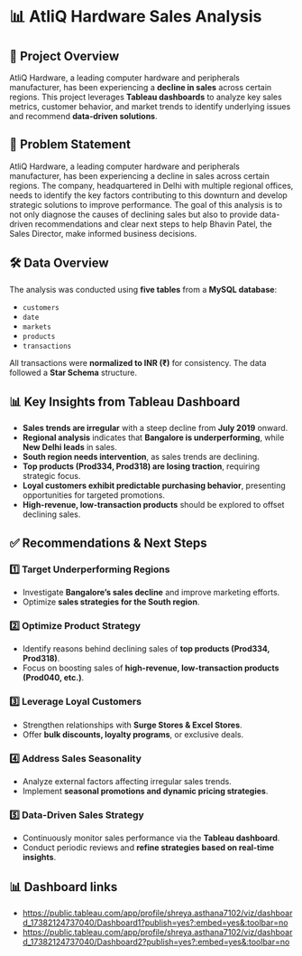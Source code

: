 # 📊 AtliQ Hardware Sales Analysis

## 📝 Project Overview
AtliQ Hardware, a leading computer hardware and peripherals manufacturer, has been experiencing a **decline in sales** across certain regions. This project leverages **Tableau dashboards** to analyze key sales metrics, customer behavior, and market trends to identify underlying issues and recommend **data-driven solutions**.

## 📌 Problem Statement
AtliQ Hardware, a leading computer hardware and peripherals manufacturer, has been experiencing a decline in sales across certain regions. The company, headquartered in Delhi with multiple regional offices, needs to identify the key factors contributing to this downturn and develop strategic solutions to improve performance.
The goal of this analysis is to not only diagnose the causes of declining sales but also to provide data-driven recommendations and clear next steps to help Bhavin Patel, the Sales Director, make informed business decisions.

## 🛠️ Data Overview
The analysis was conducted using **five tables** from a **MySQL database**:  
- `customers`  
- `date`  
- `markets`  
- `products`  
- `transactions`  

All transactions were **normalized to INR (₹)** for consistency. The data followed a **Star Schema** structure.  

## 📊 Key Insights from Tableau Dashboard
- **Sales trends are irregular** with a steep decline from **July 2019** onward.  
- **Regional analysis** indicates that **Bangalore is underperforming**, while **New Delhi leads** in sales.  
- **South region needs intervention**, as sales trends are declining.  
- **Top products (Prod334, Prod318) are losing traction**, requiring strategic focus.  
- **Loyal customers exhibit predictable purchasing behavior**, presenting opportunities for targeted promotions.  
- **High-revenue, low-transaction products** should be explored to offset declining sales.  

## ✅ Recommendations & Next Steps
### 1️⃣ **Target Underperforming Regions**
   - Investigate **Bangalore’s sales decline** and improve marketing efforts.  
   - Optimize **sales strategies for the South region**.  

### 2️⃣ **Optimize Product Strategy**
   - Identify reasons behind declining sales of **top products (Prod334, Prod318)**.  
   - Focus on boosting sales of **high-revenue, low-transaction products (Prod040, etc.)**.  

### 3️⃣ **Leverage Loyal Customers**
   - Strengthen relationships with **Surge Stores & Excel Stores**.  
   - Offer **bulk discounts, loyalty programs**, or exclusive deals.  

### 4️⃣ **Address Sales Seasonality**
   - Analyze external factors affecting irregular sales trends.  
   - Implement **seasonal promotions and dynamic pricing strategies**.  

### 5️⃣ **Data-Driven Sales Strategy**
   - Continuously monitor sales performance via the **Tableau dashboard**.  
   - Conduct periodic reviews and **refine strategies based on real-time insights**.

## 📊 Dashboard links
- https://public.tableau.com/app/profile/shreya.asthana7102/viz/dashboard_17382124737040/Dashboard1?publish=yes?:embed=yes&:toolbar=no
- https://public.tableau.com/app/profile/shreya.asthana7102/viz/dashboard_17382124737040/Dashboard2?publish=yes?:embed=yes&:toolbar=no
